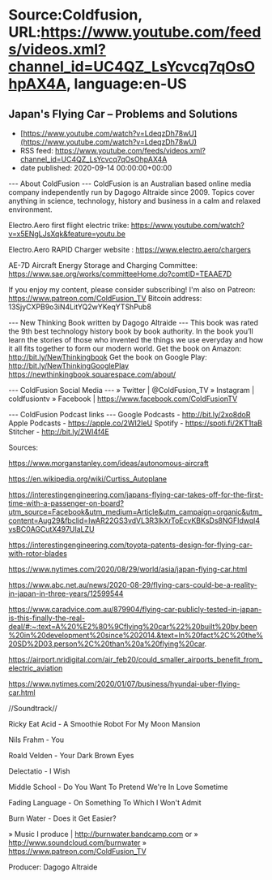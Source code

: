 # Source:Coldfusion, URL:https://www.youtube.com/feeds/videos.xml?channel_id=UC4QZ_LsYcvcq7qOsOhpAX4A, language:en-US

## Japan's Flying Car – Problems and Solutions
 - [https://www.youtube.com/watch?v=LdeqzDh78wU](https://www.youtube.com/watch?v=LdeqzDh78wU)
 - RSS feed: https://www.youtube.com/feeds/videos.xml?channel_id=UC4QZ_LsYcvcq7qOsOhpAX4A
 - date published: 2020-09-14 00:00:00+00:00

--- About ColdFusion ---
ColdFusion is an Australian based online media company independently run by Dagogo Altraide since 2009. Topics cover anything in science, technology, history and business in a calm and relaxed environment. 

Electro.Aero first flight electric trike:  https://www.youtube.com/watch?v=x5ENgLJsXqk&feature=youtu.be

Electro.Aero RAPID Charger website : https://www.electro.aero/chargers

AE-7D Aircraft Energy Storage and Charging Committee: https://www.sae.org/works/committeeHome.do?comtID=TEAAE7D

If you enjoy my content, please consider subscribing!
I'm also on Patreon: https://www.patreon.com/ColdFusion_TV
Bitcoin address: 13SjyCXPB9o3iN4LitYQ2wYKeqYTShPub8

--- New Thinking Book written by Dagogo Altraide ---
This book was rated the 9th best technology history book by book authority.
In the book you’ll learn the stories of those who invented the things we use everyday and how it all fits together to form our modern world.
Get the book on Amazon: http://bit.ly/NewThinkingbook
Get the book on Google Play: http://bit.ly/NewThinkingGooglePlay
https://newthinkingbook.squarespace.com/about/

--- ColdFusion Social Media ---
» Twitter | @ColdFusion_TV
» Instagram | coldfusiontv
» Facebook | https://www.facebook.com/ColdFusionTV

--- ColdFusion Podcast links ---
Google Podcasts - http://bit.ly/2xo8doR
Apple Podcasts - https://apple.co/2WI2IeU
Spotify - https://spoti.fi/2KT1taB
Stitcher - http://bit.ly/2WI4f4E

Sources:

https://www.morganstanley.com/ideas/autonomous-aircraft

https://en.wikipedia.org/wiki/Curtiss_Autoplane 

https://interestingengineering.com/japans-flying-car-takes-off-for-the-first-time-with-a-passenger-on-board?utm_source=Facebook&utm_medium=Article&utm_campaign=organic&utm_content=Aug29&fbclid=IwAR22GS3vdVL3R3lkXrToEcvKBKsDs8NGFIdwql4vsBC0AGCutX497UIaLZU


https://interestingengineering.com/toyota-patents-design-for-flying-car-with-rotor-blades

https://www.nytimes.com/2020/08/29/world/asia/japan-flying-car.html

https://www.abc.net.au/news/2020-08-29/flying-cars-could-be-a-reality-in-japan-in-three-years/12599544

https://www.caradvice.com.au/879904/flying-car-publicly-tested-in-japan-is-this-finally-the-real-deal/#:~:text=A%20%E2%80%9Cflying%20car%22%20built%20by,been%20in%20development%20since%202014.&text=In%20fact%2C%20the%20SD%2D03,person%2C%20than%20a%20flying%20car.

https://airport.nridigital.com/air_feb20/could_smaller_airports_benefit_from_electric_aviation

https://www.nytimes.com/2020/01/07/business/hyundai-uber-flying-car.html


//Soundtrack//

Ricky Eat Acid - A Smoothie Robot For My Moon Mansion

Nils Frahm - You

Roald Velden - Your Dark Brown Eyes

Delectatio - I Wish

Middle School - Do You Want To Pretend We're In Love Sometime

Fading Language - On Something To Which I Won't Admit

Burn Water - Does it Get Easier?

» Music I produce | http://burnwater.bandcamp.com or 
» http://www.soundcloud.com/burnwater
» https://www.patreon.com/ColdFusion_TV

Producer: Dagogo Altraide

